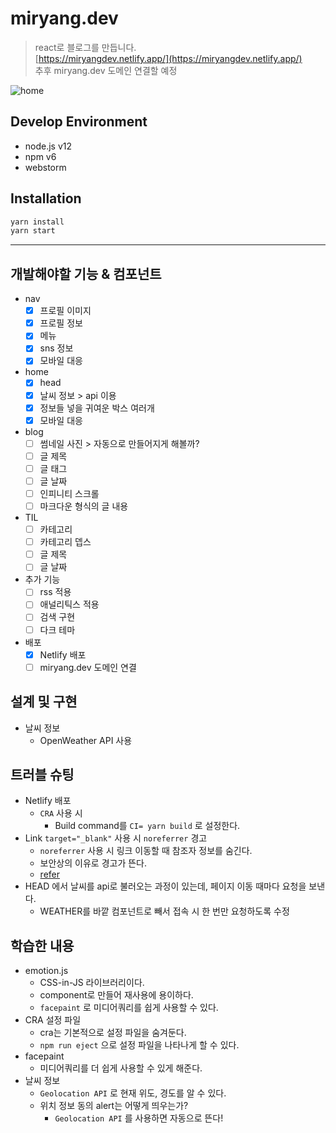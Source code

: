 # miryang.dev
> react로 블로그를 만듭니다.  
> [https://miryangdev.netlify.app/](https://miryangdev.netlify.app/)  
> 추후 miryang.dev 도메인 연결할 예정

![home](https://i.ibb.co/rxBw3jp/home.png)

## Develop Environment
- node.js v12
- npm v6
- webstorm

## Installation
```bash
yarn install
yarn start
```

---

## 개발해야할 기능 & 컴포넌트

- nav
  - [x] 프로필 이미지
  - [x] 프로필 정보
  - [x] 메뉴
  - [x] sns 정보
  - [x] 모바일 대응
- home
  - [x] head
  - [x] 날씨 정보 > api 이용
  - [x] 정보들 넣을 귀여운 박스 여러개
  - [x] 모바일 대응
- blog
  - [ ] 썸네일 사진 > 자동으로 만들어지게 해볼까?
  - [ ] 글 제목
  - [ ] 글 태그
  - [ ] 글 날짜
  - [ ] 인피니티 스크롤
  - [ ] 마크다운 형식의 글 내용
- TIL
  - [ ] 카테고리
  - [ ] 카테고리 뎁스
  - [ ] 글 제목
  - [ ] 글 날짜
- 추가 기능
  - [ ] rss 적용
  - [ ] 애널리틱스 적용
  - [ ] 검색 구현
  - [ ] 다크 테마
- 배포
  - [x] Netlify 배포
  - [ ] miryang.dev 도메인 연결
  
## 설계 및 구현

- 날씨 정보
  - OpenWeather API 사용

## 트러블 슈팅

- Netlify 배포
  - `CRA` 사용 시
    - Build command를 `CI= yarn build` 로 설정한다.
- Link `target="_blank"` 사용 시 `noreferrer` 경고
  - `noreferrer` 사용 시 링크 이동할 때 참조자 정보를 숨긴다.
  - 보안상의 이유로 경고가 뜬다.
  - [refer](https://velog.io/@devpark/Remark-Problem-Solving-Tabnabbing-noopener-noreferrer-last-update-2020.12.21)
- HEAD 에서 날씨를 api로 불러오는 과정이 있는데, 페이지 이동 때마다 요청을 보낸다.
  - WEATHER를 바깥 컴포넌트로 빼서 접속 시 한 번만 요청하도록 수정

## 학습한 내용
- emotion.js
  - CSS-in-JS 라이브러리이다.
  - component로 만들어 재사용에 용이하다.
  - `facepaint` 로 미디어쿼리를 쉽게 사용할 수 있다.
- CRA 설정 파일
  - cra는 기본적으로 설정 파일을 숨겨둔다.
  - `npm run eject` 으로 설정 파일을 나타나게 할 수 있다.
- facepaint
  - 미디어쿼리를 더 쉽게 사용할 수 있게 해준다.
- 날씨 정보
  - `Geolocation API` 로 현재 위도, 경도를 알 수 있다.
  - 위치 정보 동의 alert는 어떻게 띄우는가?
    - `Geolocation API` 를 사용하면 자동으로 뜬다!